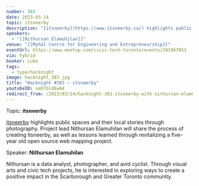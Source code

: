 ```yaml
---
number: 383
date: 2023-03-14
topic: itsneerby
description: "[itsneerby](https://www.itsneerby.ca/) highlights public spaces and their local stories through photography. Project lead Nithursan Elamuhilan will share the process of creating itsneerby, as well as lessons learned through revitalizing a five-year old open source web mapping project."
speakers:
  - "[[Nithursan Elamuhilan]]"
venue: "[[Myhal Centre for Engineering and Entrepreneurship]]"
eventUrl: https://www.meetup.com/civic-tech-toronto/events/291967051
via: hybrid
booker: Luke
tags:
  - type/hacknight
image: hacknight_383.jpg
title: "Hacknight #383 – itsneerby"
youtubeID: seD7GldEwA4
redirect_from: /2023/03/14/hacknight-383-itsneerby-with-nithursan-elamuhilan/
---
```

Topic: **itsneerby**

[ itsneerby](https://www.itsneerby.ca/) highlights public spaces and their local stories through photography. Project lead Nithursan Elamuhilan will share the process of creating itsneerby, as well as lessons learned through revitalizing a five-year old open source web mapping project.

Speaker: **Nithursan Elamuhilan**

Nithursan is a data analyst, photographer, and avid cyclist. Through visual arts and civic tech projects, he is interested in exploring ways to create a positive impact in the Scarborough and Greater Toronto community.

